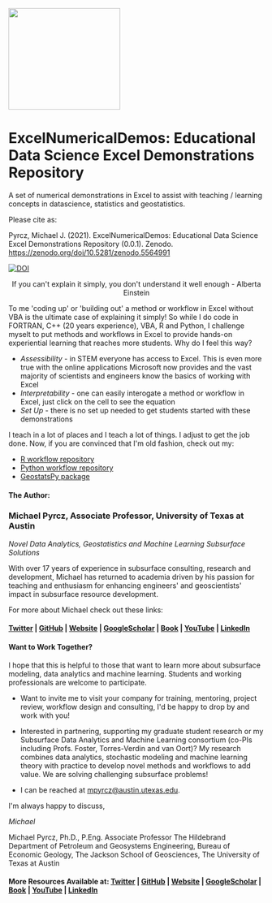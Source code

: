 <p>
    <img src="https://github.com/GeostatsGuy/GeostatsPy/blob/master/TCG_color_logo.png" width="220" height="200" />
</p>

# ExcelNumericalDemos: Educational Data Science Excel Demonstrations Repository

A set of numerical demonstrations in Excel to assist with teaching / learning concepts in datascience, statistics and geostatistics.

Please cite as:

Pyrcz, Michael J. (2021). ExcelNumericalDemos: Educational Data Science Excel Demonstrations Repository (0.0.1). Zenodo. https://zenodo.org/doi/10.5281/zenodo.5564991

[![DOI](https://zenodo.org/badge/103857468.svg)](https://zenodo.org/doi/10.5281/zenodo.5564990)

<p align="center">
If you can't explain it simply, you don't understand it well enough - Alberta Einstein
</p>

To me 'coding up' or 'building out' a method or workflow in Excel without VBA is the ultimate case of explaining it simply! So while I do code in FORTRAN, C++ (20 years experience), VBA, R and Python, I challenge myselt to put methods and workflows in Excel to provide hands-on experiential learning that reaches more students. Why do I feel this way?

* _Assessibility_ - in STEM everyone has access to Excel. This is even more true with the online applications Microsoft now provides and the vast majority of scientists and engineers know the basics of working with Excel
* _Interpretability_ - one can easily interogate a method or workflow in Excel, just click on the cell to see the equation
* _Set Up_ - there is no set up needed to get students started with these demonstrations

I teach in a lot of places and I teach a lot of things. I adjust to get the job done.  Now, if you are convinced that I'm old fashion, check out my:

*  [R workflow repository](https://github.com/GeostatsGuy/geostatsr)
*  [Python workflow repository](https://github.com/GeostatsGuy/PythonNumericalDemos)
*  [GeostatsPy package](https://github.com/GeostatsGuy/GeostatsPy)

#### The Author:

### Michael Pyrcz, Associate Professor, University of Texas at Austin 
*Novel Data Analytics, Geostatistics and Machine Learning Subsurface Solutions*

With over 17 years of experience in subsurface consulting, research and development, Michael has returned to academia driven by his passion for teaching and enthusiasm for enhancing engineers' and geoscientists' impact in subsurface resource development. 

For more about Michael check out these links:

#### [Twitter](https://twitter.com/geostatsguy) | [GitHub](https://github.com/GeostatsGuy) | [Website](http://michaelpyrcz.com) | [GoogleScholar](https://scholar.google.com/citations?user=QVZ20eQAAAAJ&hl=en&oi=ao) | [Book](https://www.amazon.com/Geostatistical-Reservoir-Modeling-Michael-Pyrcz/dp/0199731446) | [YouTube](https://www.youtube.com/channel/UCLqEr-xV-ceHdXXXrTId5ig)  | [LinkedIn](https://www.linkedin.com/in/michael-pyrcz-61a648a1)

#### Want to Work Together?

I hope that this is helpful to those that want to learn more about subsurface modeling, data analytics and machine learning. Students and working professionals are welcome to participate.

* Want to invite me to visit your company for training, mentoring, project review, workflow design and consulting, I'd be happy to drop by and work with you! 

* Interested in partnering, supporting my graduate student research or my Subsurface Data Analytics and Machine Learning consortium (co-PIs including Profs. Foster, Torres-Verdin and van Oort)? My research combines data analytics, stochastic modeling and machine learning theory with practice to develop novel methods and workflows to add value. We are solving challenging subsurface problems!

* I can be reached at mpyrcz@austin.utexas.edu.

I'm always happy to discuss,

*Michael*

Michael Pyrcz, Ph.D., P.Eng. Associate Professor The Hildebrand Department of Petroleum and Geosystems Engineering, Bureau of Economic Geology, The Jackson School of Geosciences, The University of Texas at Austin

#### More Resources Available at: [Twitter](https://twitter.com/geostatsguy) | [GitHub](https://github.com/GeostatsGuy) | [Website](http://michaelpyrcz.com) | [GoogleScholar](https://scholar.google.com/citations?user=QVZ20eQAAAAJ&hl=en&oi=ao) | [Book](https://www.amazon.com/Geostatistical-Reservoir-Modeling-Michael-Pyrcz/dp/0199731446) | [YouTube](https://www.youtube.com/channel/UCLqEr-xV-ceHdXXXrTId5ig)  | [LinkedIn](https://www.linkedin.com/in/michael-pyrcz-61a648a1)
